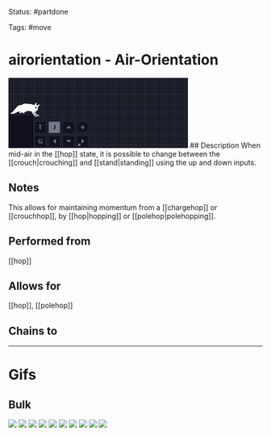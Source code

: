 Status: #partdone

Tags: #move

# airorientation - Air-Orientation
<img src=https://raw.githubusercontent.com/LauraHannah44/Rain-World-Movement/main/Files/airorientation_header.gif>
## Description
When mid-air in the [[hop]] state, it is possible to change between the [[crouch|crouching]] and [[stand|standing]] using the up and down inputs. 

## Notes
This allows for maintaining momentum from a [[chargehop]] or [[crouchhop]], by [[hop|hopping]] or [[polehop|polehopping]].

## Performed from
[[hop]]

## Allows for
[[hop]], [[polehop]]

## Chains to


___
# Gifs
## Bulk
<img src=https://raw.githubusercontent.com/LauraHannah44/Rain-World-Movement/main/Files/airorientation_0.gif>
<img src=https://raw.githubusercontent.com/LauraHannah44/Rain-World-Movement/main/Files/airorientation_1.gif>
<img src=https://raw.githubusercontent.com/LauraHannah44/Rain-World-Movement/main/Files/airorientation_2.gif>
<img src=https://raw.githubusercontent.com/LauraHannah44/Rain-World-Movement/main/Files/airorientation_3.gif>
<img src=https://raw.githubusercontent.com/LauraHannah44/Rain-World-Movement/main/Files/airorientation_4.gif>
<img src=https://raw.githubusercontent.com/LauraHannah44/Rain-World-Movement/main/Files/airorientation_5.gif>
<img src=https://raw.githubusercontent.com/LauraHannah44/Rain-World-Movement/main/Files/airorientation_6.gif>
<img src=https://raw.githubusercontent.com/LauraHannah44/Rain-World-Movement/main/Files/airorientation_7.gif>
<img src=https://raw.githubusercontent.com/LauraHannah44/Rain-World-Movement/main/Files/airorientation_8.gif>
<img src=https://raw.githubusercontent.com/LauraHannah44/Rain-World-Movement/main/Files/airorientation_9.gif>
